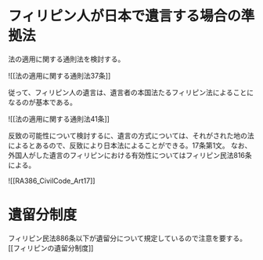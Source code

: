 # フィリピン人が日本で遺言する場合の準拠法

法の適用に関する通則法を検討する。

![[法の適用に関する通則法37条]]

従って、フィリピン人の遺言は、遺言者の本国法たるフィリピン法によることになるのが基本である。

![[法の適用に関する通則法41条]]

反致の可能性について検討するに、遺言の方式については、それがされた地の法によるとあるので、反致により日本法によることができる。17条第1文。
なお、外国人がした遺言のフィリピンにおける有効性についてはフィリピン民法816条による。

![[RA386_CivilCode_Art17]]

# 遺留分制度
フィリピン民法886条以下が遺留分について規定しているので注意を要する。
[[フィリピンの遺留分制度]]